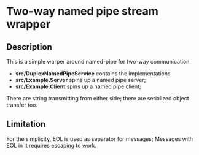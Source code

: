 # Two-way named pipe stream wrapper

## Description

This is a simple warper around named-pipe for two-way communication.

* **src/DuplexNamedPipeService** contains the implementations.
* **src/Example.Server** spins up a named pipe server;
* **src/Example.Client** spins up a named pipe client;

There are string transmitting from either side; there are serialized object transfer too.

## Limitation

For the simplicity, EOL is used as separator for messages; Messages with EOL in it requires escaping to work.
